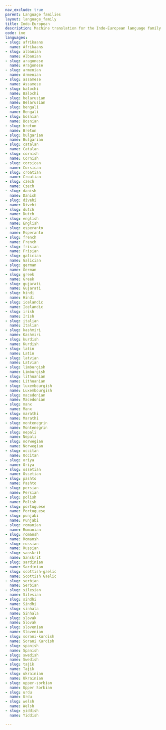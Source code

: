 ```yaml
---
nav_exclude: true
parent: Language families
layout: language_family
title: Indo-European
description: Machine translation for the Indo-European language family
code: ine
languages:
- slug: afrikaans
  name: Afrikaans
- slug: albanian
  name: Albanian
- slug: aragonese
  name: Aragonese
- slug: armenian
  name: Armenian
- slug: assamese
  name: Assamese
- slug: balochi
  name: Balochi
- slug: belarusian
  name: Belarusian
- slug: bengali
  name: Bengali
- slug: bosnian
  name: Bosnian
- slug: breton
  name: Breton
- slug: bulgarian
  name: Bulgarian
- slug: catalan
  name: Catalan
- slug: cornish
  name: Cornish
- slug: corsican
  name: Corsican
- slug: croatian
  name: Croatian
- slug: czech
  name: Czech
- slug: danish
  name: Danish
- slug: divehi
  name: Divehi
- slug: dutch
  name: Dutch
- slug: english
  name: English
- slug: esperanto
  name: Esperanto
- slug: french
  name: French
- slug: frisian
  name: Frisian
- slug: galician
  name: Galician
- slug: german
  name: German
- slug: greek
  name: Greek
- slug: gujarati
  name: Gujarati
- slug: hindi
  name: Hindi
- slug: icelandic
  name: Icelandic
- slug: irish
  name: Irish
- slug: italian
  name: Italian
- slug: kashmiri
  name: Kashmiri
- slug: kurdish
  name: Kurdish
- slug: latin
  name: Latin
- slug: latvian
  name: Latvian
- slug: limburgish
  name: Limburgish
- slug: lithuanian
  name: Lithuanian
- slug: luxembourgish
  name: Luxembourgish
- slug: macedonian
  name: Macedonian
- slug: manx
  name: Manx
- slug: marathi
  name: Marathi
- slug: montenegrin
  name: Montenegrin
- slug: nepali
  name: Nepali
- slug: norwegian
  name: Norwegian
- slug: occitan
  name: Occitan
- slug: oriya
  name: Oriya
- slug: ossetian
  name: Ossetian
- slug: pashto
  name: Pashto
- slug: persian
  name: Persian
- slug: polish
  name: Polish
- slug: portuguese
  name: Portuguese
- slug: punjabi
  name: Punjabi
- slug: romanian
  name: Romanian
- slug: romansh
  name: Romansh
- slug: russian
  name: Russian
- slug: sanskrit
  name: Sanskrit
- slug: sardinian
  name: Sardinian
- slug: scottish-gaelic
  name: Scottish Gaelic
- slug: serbian
  name: Serbian
- slug: silesian
  name: Silesian
- slug: sindhi
  name: Sindhi
- slug: sinhala
  name: Sinhala
- slug: slovak
  name: Slovak
- slug: slovenian
  name: Slovenian
- slug: sorani-kurdish
  name: Sorani Kurdish
- slug: spanish
  name: Spanish
- slug: swedish
  name: Swedish
- slug: tajik
  name: Tajik
- slug: ukrainian
  name: Ukrainian
- slug: upper-sorbian
  name: Upper Sorbian
- slug: urdu
  name: Urdu
- slug: welsh
  name: Welsh
- slug: yiddish
  name: Yiddish

---
```


